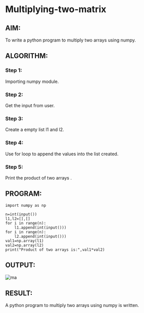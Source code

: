 # Multiplying-two-matrix

## AIM:
 To write a python program to multiply two arrays using numpy.
## ALGORITHM:

### Step 1:
Importing numpy module.
### Step 2:
Get the input from user.
### Step 3:
Create a empty list l1 and l2.
### Step 4:
Use for loop to append the values into the list created.
### Step 5:
Print the product of two arrays .
## PROGRAM: 
```
import numpy as np

n=int(input())
l1,l2=[],[]
for i in range(n):
    l1.append(int(input()))
for i in range(n):
    l2.append(int(input()))
val1=np.array(l1)
val2=np.array(l2)
print("Product of two arrays is:",val1*val2)
```
## OUTPUT:
![ma](https://user-images.githubusercontent.com/93427345/153756115-bfb7b8e1-d55d-40f1-b3d0-3ebb554c9850.png)

## RESULT:
A python program to multiply two arrays using numpy is written.
